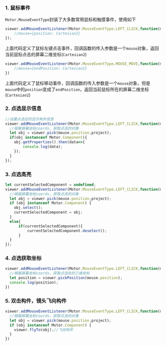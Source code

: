 ### 1. 鼠标事件

`Motor.MouseEventType`封装了大多数常用鼠标和触摸事件，使用如下
```javascript
viewer.addMouseEventListener(Motor.MouseEventType.LEFT_CLICK,function(mouse){
    //mouse={position: Cartesian2}
});
```
上面代码定义了鼠标左键点击事件，回调函数的传入参数是一个`mouse`对象，返回当前鼠标点击的屏幕二维坐标(`Cartesian2`)
```javascript
viewer.addMouseEventListener(Motor.MouseEventType.MOUSE_MOVE,function(mouse){
    //mouse={endPosition: Cartesian2}
})
```
上面代码定义了鼠标移动事件，回调函数的传入参数是一个`mouse`对象，但是`mouse`中的`position`变成了`endPosition`，返回当前鼠标所在的屏幕二维坐标(`Cartesian2`)

### 2. 点选显示信息
```javascript
//设置点选后的显示构件信息
viewer.addMouseEventListener(Motor.MouseEventType.LEFT_CLICK,function(mouse){
  //根据屏幕坐标coords，获取点选的对象
  let obj = viewer.pick(mouse.position,project);
  if(obj instanceof Motor.Component){
    obj.getProperties().then(data=>{
        console.log(data);
    });
  }
});
```

### 3. 点选高亮
```javascript
let currentSelectedComponent = undefined;
viewer.addMouseEventListener(Motor.MouseEventType.LEFT_CLICK,function(mouse){
  //根据屏幕坐标coords，获取点选的对象
  let obj = viewer.pick(mouse.position,project);
  if (obj instanceof Motor.Component) {
    obj.select();
    currentSelectedComponent = obj;
  }
  else{
      if(currentSelectedComponent){
          currentSelectedComponent.deselect();
      }
  }
});
```

### 4. 点选获取坐标
```javascript
viewer.addMouseEventListener(Motor.MouseEventType.LEFT_CLICK,function(mouse){
  //根据屏幕坐标coords，获取点选处的三维坐标
  let position = viewer.pickPosition(mouse.position);
  console.log(position);
})
```

### 5. 双击构件，镜头飞向构件
```javascript
viewer.addMouseEventListener(Motor.MouseEventType.LEFT_CLICK,function(mouse){
  //根据屏幕坐标coords，获取点选的对象
  let obj = viewer.pick(mouse.position,project);
  if (obj instanceof Motor.Component) {
    viewer.flyTo(obj);//飞向构件
  }
})
```